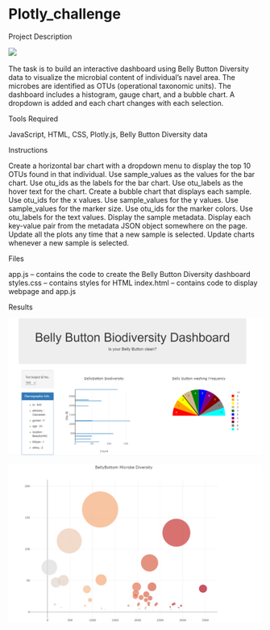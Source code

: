 # Plotly_challenge
Project Description

![](Images/bacteria.png)

The task is to build an interactive dashboard using Belly Button Diversity data to visualize 
the microbial content of individual’s navel area. The microbes are identified as OTUs (operational 
taxonomic units). The dashboard includes a histogram, gauge chart, and a bubble chart. A dropdown 
is added and each chart changes with each selection.

Tools Required

JavaScript, 
HTML, 
CSS, 
Plotly.js, 
Belly Button Diversity data

Instructions

  Create a horizontal bar chart with a dropdown menu to display the top 10 OTUs found in that individual. 
  Use sample_values as the values for the bar chart.
  Use otu_ids as the labels for the bar chart.
  Use otu_labels as the hover text for the chart.
  Create a bubble chart that displays each sample.
  Use otu_ids for the x values.
  Use sample_values for the y values. 
  Use sample_values for the marker size. 
  Use otu_ids for the marker colors. 
  Use otu_labels for the text values.
  Display the sample metadata.
  Display each key-value pair from the metadata JSON object somewhere on the page. 
  Update all the plots any time that a new sample is selected.
  Update charts whenever a new sample is selected.

Files

app.js – contains the code to create the Belly Button Diversity dashboard
styles.css – contains styles for HTML
index.html – contains code to display webpage and app.js

Results

![](Images/sww%20dashboard.png)

![](Images/bubble_chart.png)
